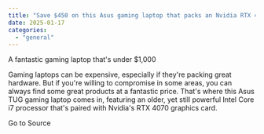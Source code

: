 ```yaml
---
title: "Save $450 on this Asus gaming laptop that packs an Nvidia RTX 4070 as it falls to its lowest price ever"
date: 2025-01-17
categories: 
  - "general"
---
```


A fantastic gaming laptop that's under $1,000

Gaming laptops can be expensive, especially if they're packing great hardware. But if you're willing to compromise in some areas, you can always find some great products at a fantastic price. That's where this Asus TUG gaming laptop comes in, featuring an older, yet still powerful Intel Core i7 processor that's paired with Nvidia's RTX 4070 graphics card.

Go to Source
